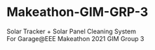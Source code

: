 # Makeathon-GIM-GRP-3
Solar Tracker + Solar Panel Cleaning System  
For Garage@EEE Makeathon 2021 GIM Group 3
